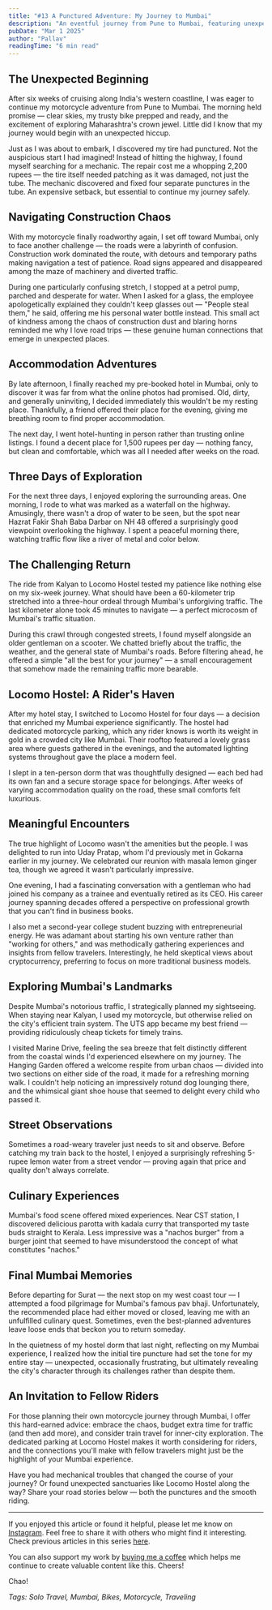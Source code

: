 ```yaml
---
title: "#13 A Punctured Adventure: My Journey to Mumbai"
description: "An eventful journey from Pune to Mumbai, featuring unexpected tire troubles, navigation through construction chaos, and memorable encounters at a vibrant hostel."
pubDate: "Mar 1 2025"
author: "Pallav"
readingTime: "6 min read"
---
```


## The Unexpected Beginning

After six weeks of cruising along India's western coastline, I was eager to continue my motorcycle adventure from Pune to Mumbai. The morning held promise — clear skies, my trusty bike prepped and ready, and the excitement of exploring Maharashtra's crown jewel. Little did I know that my journey would begin with an unexpected hiccup.

Just as I was about to embark, I discovered my tire had punctured. Not the auspicious start I had imagined! Instead of hitting the highway, I found myself searching for a mechanic. The repair cost me a whopping 2,200 rupees — the tire itself needed patching as it was damaged, not just the tube. The mechanic discovered and fixed four separate punctures in the tube. An expensive setback, but essential to continue my journey safely.

## Navigating Construction Chaos

With my motorcycle finally roadworthy again, I set off toward Mumbai, only to face another challenge — the roads were a labyrinth of confusion. Construction work dominated the route, with detours and temporary paths making navigation a test of patience. Road signs appeared and disappeared among the maze of machinery and diverted traffic.

During one particularly confusing stretch, I stopped at a petrol pump, parched and desperate for water. When I asked for a glass, the employee apologetically explained they couldn't keep glasses out — "People steal them," he said, offering me his personal water bottle instead. This small act of kindness among the chaos of construction dust and blaring horns reminded me why I love road trips — these genuine human connections that emerge in unexpected places.

## Accommodation Adventures

By late afternoon, I finally reached my pre-booked hotel in Mumbai, only to discover it was far from what the online photos had promised. Old, dirty, and generally uninviting, I decided immediately this wouldn't be my resting place. Thankfully, a friend offered their place for the evening, giving me breathing room to find proper accommodation.

The next day, I went hotel-hunting in person rather than trusting online listings. I found a decent place for 1,500 rupees per day — nothing fancy, but clean and comfortable, which was all I needed after weeks on the road.

## Three Days of Exploration

For the next three days, I enjoyed exploring the surrounding areas. One morning, I rode to what was marked as a waterfall on the highway. Amusingly, there wasn't a drop of water to be seen, but the spot near Hazrat Fakir Shah Baba Darbar on NH 48 offered a surprisingly good viewpoint overlooking the highway. I spent a peaceful morning there, watching traffic flow like a river of metal and color below.

## The Challenging Return

The ride from Kalyan to Locomo Hostel tested my patience like nothing else on my six-week journey. What should have been a 60-kilometer trip stretched into a three-hour ordeal through Mumbai's unforgiving traffic. The last kilometer alone took 45 minutes to navigate — a perfect microcosm of Mumbai's traffic situation.

During this crawl through congested streets, I found myself alongside an older gentleman on a scooter. We chatted briefly about the traffic, the weather, and the general state of Mumbai's roads. Before filtering ahead, he offered a simple "all the best for your journey" — a small encouragement that somehow made the remaining traffic more bearable.

## Locomo Hostel: A Rider's Haven

After my hotel stay, I switched to Locomo Hostel for four days — a decision that enriched my Mumbai experience significantly. The hostel had dedicated motorcycle parking, which any rider knows is worth its weight in gold in a crowded city like Mumbai. Their rooftop featured a lovely grass area where guests gathered in the evenings, and the automated lighting systems throughout gave the place a modern feel.

I slept in a ten-person dorm that was thoughtfully designed — each bed had its own fan and a secure storage space for belongings. After weeks of varying accommodation quality on the road, these small comforts felt luxurious.

## Meaningful Encounters

The true highlight of Locomo wasn't the amenities but the people. I was delighted to run into Uday Pratap, whom I'd previously met in Gokarna earlier in my journey. We celebrated our reunion with masala lemon ginger tea, though we agreed it wasn't particularly impressive.

One evening, I had a fascinating conversation with a gentleman who had joined his company as a trainee and eventually retired as its CEO. His career journey spanning decades offered a perspective on professional growth that you can't find in business books.

I also met a second-year college student buzzing with entrepreneurial energy. He was adamant about starting his own venture rather than "working for others," and was methodically gathering experiences and insights from fellow travelers. Interestingly, he held skeptical views about cryptocurrency, preferring to focus on more traditional business models.

## Exploring Mumbai's Landmarks

Despite Mumbai's notorious traffic, I strategically planned my sightseeing. When staying near Kalyan, I used my motorcycle, but otherwise relied on the city's efficient train system. The UTS app became my best friend — providing ridiculously cheap tickets for timely trains.

I visited Marine Drive, feeling the sea breeze that felt distinctly different from the coastal winds I'd experienced elsewhere on my journey. The Hanging Garden offered a welcome respite from urban chaos — divided into two sections on either side of the road, it made for a refreshing morning walk. I couldn't help noticing an impressively rotund dog lounging there, and the whimsical giant shoe house that seemed to delight every child who passed it.

## Street Observations

Sometimes a road-weary traveler just needs to sit and observe. Before catching my train back to the hostel, I enjoyed a surprisingly refreshing 5-rupee lemon water from a street vendor — proving again that price and quality don't always correlate.

## Culinary Experiences

Mumbai's food scene offered mixed experiences. Near CST station, I discovered delicious parotta with kadala curry that transported my taste buds straight to Kerala. Less impressive was a "nachos burger" from a burger joint that seemed to have misunderstood the concept of what constitutes "nachos."

## Final Mumbai Memories

Before departing for Surat — the next stop on my west coast tour — I attempted a food pilgrimage for Mumbai's famous pav bhaji. Unfortunately, the recommended place had either moved or closed, leaving me with an unfulfilled culinary quest. Sometimes, even the best-planned adventures leave loose ends that beckon you to return someday.

In the quietness of my hostel dorm that last night, reflecting on my Mumbai experience, I realized how the initial tire puncture had set the tone for my entire stay — unexpected, occasionally frustrating, but ultimately revealing the city's character through its challenges rather than despite them.

## An Invitation to Fellow Riders

For those planning their own motorcycle journey through Mumbai, I offer this hard-earned advice: embrace the chaos, budget extra time for traffic (and then add more), and consider train travel for inner-city exploration. The dedicated parking at Locomo Hostel makes it worth considering for riders, and the connections you'll make with fellow travelers might just be the highlight of your Mumbai experience.

Have you had mechanical troubles that changed the course of your journey? Or found unexpected sanctuaries like Locomo Hostel along the way? Share your road stories below — both the punctures and the smooth riding.

---

If you enjoyed this article or found it helpful, please let me know on [Instagram](https://www.instagram.com/pallav_jha26/). Feel free to share it with others who might find it interesting. Check previous articles in this series [here](/blog).

You can also support my work by [buying me a coffee](https://buymeacoffee.com/pallavjha) which helps me continue to create valuable content like this. Cheers!

Chao!

*Tags: Solo Travel, Mumbai, Bikes, Motorcycle, Traveling*